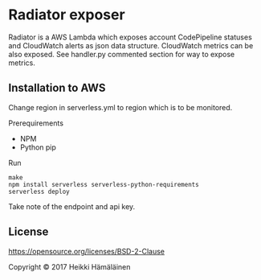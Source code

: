 # Radiator exposer

Radiator is a AWS Lambda which exposes account CodePipeline statuses and CloudWatch alerts as
json data structure. CloudWatch metrics can be also exposed. See handler.py commented section for
way to expose metrics.

## Installation to AWS
Change region in serverless.yml to region which is to be monitored.

Prerequirements
* NPM 
* Python pip

Run

    make 
    npm install serverless serverless-python-requirements
    serverless deploy 

Take note of the endpoint and api key.

## License

https://opensource.org/licenses/BSD-2-Clause

Copyright © 2017 Heikki Hämäläinen
